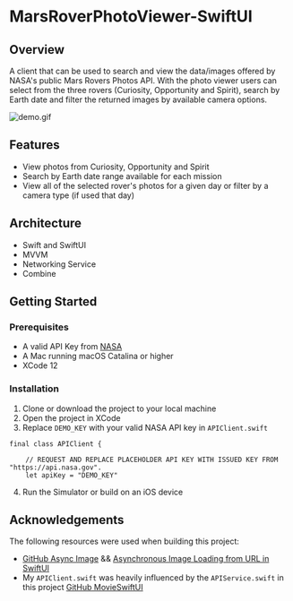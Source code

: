 # MarsRoverPhotoViewer-SwiftUI

## Overview
A client that can be used to search and view the data/images offered by NASA's public Mars Rovers Photos API. With the photo viewer users can select from the three rovers (Curiosity, Opportunity and Spirit), search by Earth date and filter the returned images by available camera options.

![demo.gif](https://github.com/Kevin-Galarza/MarsRoverPhotoViewer/blob/main/demo.gif)

## Features
- View photos from Curiosity, Opportunity and Spirit
- Search by Earth date range available for each mission
- View all of the selected rover's photos for a given day or filter by a camera type (if used that day)

## Architecture
- Swift and SwiftUI
- MVVM
- Networking Service
- Combine

## Getting Started
### Prerequisites
- A valid API Key from [NASA](https://api.nasa.gov/)
- A Mac running macOS Catalina or higher
- XCode 12

### Installation
1. Clone or download the project to your local machine
2. Open the project in XCode
3. Replace `DEMO_KEY` with your valid NASA API key in `APIClient.swift`

```
final class APIClient {

    // REQUEST AND REPLACE PLACEHOLDER API KEY WITH ISSUED KEY FROM "https://api.nasa.gov".
    let apiKey = "DEMO_KEY"
```
4. Run the Simulator or build on an iOS device

## Acknowledgements
The following resources were used when building this project:
- [GitHub Async Image](https://github.com/V8tr/AsyncImage) && [Asynchronous Image Loading from URL in SwiftUI](https://www.vadimbulavin.com/asynchronous-swiftui-image-loading-from-url-with-combine-and-swift/)
- My `APIClient.swift` was heavily influenced by the `APIService.swift` in this project [GitHub MovieSwiftUI](https://github.com/Dimillian/MovieSwiftUI)
